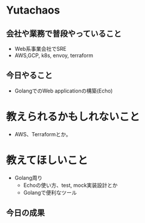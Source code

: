 # Yutachaos 

## 会社や業務で普段やっていること
* Web系事業会社でSRE
* AWS,GCP, k8s, envoy, terraform

## 今日やること

* GolangでのWeb applicationの構築(Echo)

# 教えられるかもしれないこと
* AWS、Terraformとか。

# 教えてほしいこと

* Golang周り
    * Echoの使い方、test, mock実装設計とか
    * Golangで便利なツール

## 今日の成果